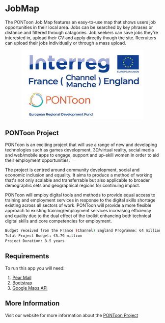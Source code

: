 # JobMap
The PONToon Job Map features an easy-to-use map that shows users job opportunities in their local area. Jobs can be searched by key phrases or distance and filtered through catagories. Job seekers can save jobs they're interested in, upload their CV and apply directly though the site. Recruiters can upload their jobs individually or through a mass upload.

<p align="center">
  <img src="interregLogo.png" width="400" title="Interreg Logo">
</p>

## PONToon Project
PONToon is an exciting project that will use a range of new and developing technologies such as games development, 3D/virtual reality, social media and web/mobile apps to engage, support and up-skill women in order to aid their employment opportunities.

The project is centred around community development, social and economic inclusion and equality. It aims to produce a method of working that's not only scalable and transferrable but also applicable to broader demographic sets and geographical regions for continuing impact.

PONToon will employ digital tools and methods to provide equal access to training and employment services in response to the digital skills shortage existing across all sectors of work. PONToon will provide a more flexible approach to existing training/employment services increasing efficiency and quality due to the dual effect of the toolkit enhancing both technical digital skills and core competencies for employment.

```bash
Budget received from the France (Channel) England Programme: €4 million ERDF
Total Project Budget: €5.79 million
Project Duration: 3.5 years
```

## Requirements

To run this app you will need:
1. [Pear Mail](https://pear.php.net/package/Mail/)
2. [Bootstrap](https://getbootstrap.com/)
3. [Google Maps API](https://developers.google.com/maps/documentation/javascript/overview)

## More Information

Visit our website for more information about the [PONToon Project](https://www.pontoonproject.eu/) 
